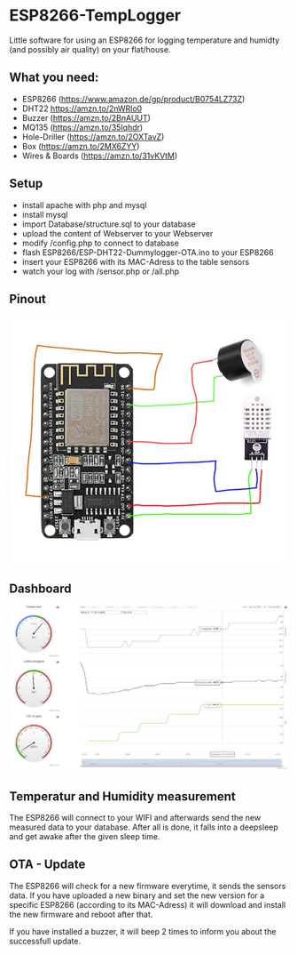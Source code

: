 # ESP8266-TempLogger
Little software for using an ESP8266 for logging temperature and humidty (and possibly air quality) on your flat/house.

## What you need:
* ESP8266 (https://www.amazon.de/gp/product/B0754LZ73Z)
* DHT22 https://amzn.to/2nWRlo0
* Buzzer (https://amzn.to/2BnAUUT)
* MQ135 (https://amzn.to/35Iqhdr)
* Hole-Driller (https://amzn.to/2OXTavZ)
* Box (https://amzn.to/2MX6ZYY)
* Wires & Boards (https://amzn.to/31vKVtM)


## Setup
* install apache with php and mysql
* install mysql
* import Database/structure.sql to your database
* upload the content of Webserver to your Webserver
* modify /config.php to connect to database
* flash ESP8266/ESP-DHT22-Dummylogger-OTA.ino to your ESP8266
* insert your ESP8266 with its MAC-Adress to the table sensors
* watch your log with /sensor.php or /all.php

## Pinout
![alt text](https://raw.githubusercontent.com/chrisi51/ESP8266-TempLogger/master/pinout.jpg "Pinout")

## Dashboard
![alt text](https://raw.githubusercontent.com/chrisi51/ESP8266-TempLogger/master/dashboard.jpg "Dashboard")

## Temperatur and Humidity measurement
The ESP8266 will connect to your WIFI and afterwards send the new measured data to your database. After all is done, it falls into a deepsleep and get awake after the given sleep time.

## OTA - Update
The ESP8266 will check for a new firmware everytime, it sends the sensors data. If you have uploaded a new binary and set the new version for a specific ESP8266 (according to its MAC-Adress) it will download and install the new firmware and reboot after that.

If you have installed a buzzer, it will beep 2 times to inform you about the successfull update.
